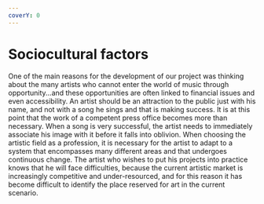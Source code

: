 ```yaml
---
coverY: 0
---
```


# Sociocultural factors

One of the main reasons for the development of our project was thinking about the many artists who cannot enter the world of music through opportunity...and these opportunities are often linked to financial issues and even accessibility. An artist should be an attraction to the public just with his name, and not with a song he sings and that is making success. It is at this point that the work of a competent press office becomes more than necessary. When a song is very successful, the artist needs to immediately associate his image with it before it falls into oblivion. When choosing the artistic field as a profession, it is necessary for the artist to adapt to a system that encompasses many different areas and that undergoes continuous change. The artist who wishes to put his projects into practice knows that he will face difficulties, because the current artistic market is increasingly competitive and under-resourced, and for this reason it has become difficult to identify the place reserved for art in the current scenario.
